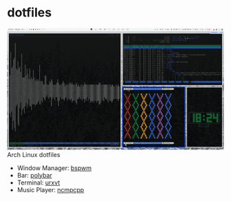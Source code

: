 # dotfiles
![screenshot](https://github.com/sveppalicious/dotfiles/blob/master/30Jan2k17-182408.png)
Arch Linux dotfiles

- Window Manager: [bspwm](https://github.com/baskerville/bspwm)
- Bar: [polybar](https://github.com/jaagr/polybar)
- Terminal: [urxvt](https://en.wikipedia.org/wiki/Rxvt-unicode)
- Music Player: [ncmpcpp](https://wiki.archlinux.org/index.php/Ncmpcpp)
